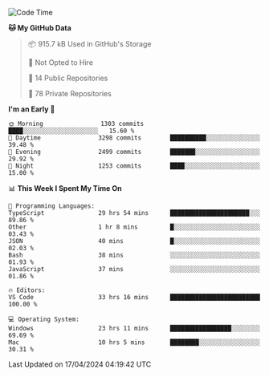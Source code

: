 <!--START_SECTION:waka-->
![Code Time](http://img.shields.io/badge/Code%20Time-5%2C541%20hrs%2029%20mins-blue)

**🐱 My GitHub Data** 

> 📦 915.7 kB Used in GitHub's Storage 
 > 
> 🚫 Not Opted to Hire
 > 
> 📜 14 Public Repositories 
 > 
> 🔑 78 Private Repositories 
 > 
**I'm an Early 🐤** 

```text
🌞 Morning                1303 commits        ████░░░░░░░░░░░░░░░░░░░░░   15.60 % 
🌆 Daytime                3298 commits        ██████████░░░░░░░░░░░░░░░   39.48 % 
🌃 Evening                2499 commits        ███████░░░░░░░░░░░░░░░░░░   29.92 % 
🌙 Night                  1253 commits        ████░░░░░░░░░░░░░░░░░░░░░   15.00 % 
```


📊 **This Week I Spent My Time On** 

```text
💬 Programming Languages: 
TypeScript               29 hrs 54 mins      ██████████████████████░░░   89.86 % 
Other                    1 hr 8 mins         █░░░░░░░░░░░░░░░░░░░░░░░░   03.43 % 
JSON                     40 mins             █░░░░░░░░░░░░░░░░░░░░░░░░   02.03 % 
Bash                     38 mins             ░░░░░░░░░░░░░░░░░░░░░░░░░   01.93 % 
JavaScript               37 mins             ░░░░░░░░░░░░░░░░░░░░░░░░░   01.86 % 

🔥 Editors: 
VS Code                  33 hrs 16 mins      █████████████████████████   100.00 % 

💻 Operating System: 
Windows                  23 hrs 11 mins      █████████████████░░░░░░░░   69.69 % 
Mac                      10 hrs 5 mins       ████████░░░░░░░░░░░░░░░░░   30.31 % 
```


 Last Updated on 17/04/2024 04:19:42 UTC
<!--END_SECTION:waka-->

